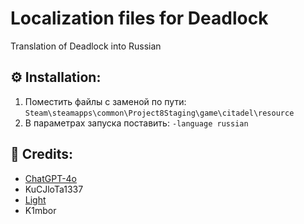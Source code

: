 # Localization files for Deadlock
Translation of Deadlock into Russian
## :gear: Installation:
1) Поместить файлы с заменой по пути: `Steam\steamapps\common\Project8Staging\game\citadel\resource`
2) В параметрах запуска поставить: `-language russian`
## :construction_worker: Credits:
  * [ChatGPT-4o](https://chatgpt.com/)
  * KuCJloTa1337
  * [Light](https://github.com/infine905)
  * K1mbor

